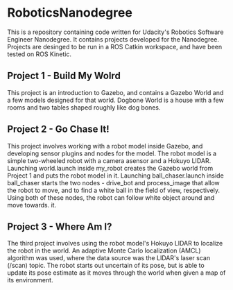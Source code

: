 # RoboticsNanodegree

This is a repository containing code written for Udacity's Robotics Software Engineer Nanodegree. It contains projects developed for the Nanodegree. Projects are desinged to be run in a ROS Catkin workspace, and have been tested on ROS Kinetic.

## Project 1 - Build My Wolrd

This project is an introduction to Gazebo, and contains a Gazebo World and a few models designed for that world. Dogbone World is a house with a few rooms and two tables shaped roughly like dog bones.

## Project 2 - Go Chase It!

This project involves working with a robot model inside Gazebo, and developing sensor plugins and nodes for the model. The robot model is a simple two-wheeled robot with a camera asensor and a Hokuyo LIDAR. Launching world.launch inside my_robot creates the Gazebo world from Project 1 and puts the robot model in it. Launching ball_chaser.launch inside ball_chaser starts the two nodes - drive_bot and process_image that allow the robot to move, and to find a white ball in the field of view, respectively. Using both of these nodes, the robot can follow white object around and move towards. it.

## Project 3 - Where Am I?

The third project involves using the robot model's Hokuyo LIDAR to localize the robot in the world. An adaptive Monte Carlo localization (AMCL) algorithm was used, where the data source was the LIDAR's laser scan (/scan) topic. The robot starts out uncertain of its pose, but is able to update its pose estimate as it moves through the world when given a map of its environment.
